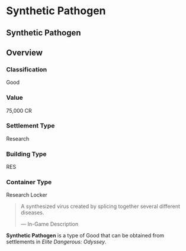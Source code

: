 # Synthetic Pathogen
## Synthetic Pathogen

## Overview

### Classification

Good

### Value

75,000 CR

### Settlement Type

Research

### Building Type

RES

### Container Type

Research Locker

> 
> 
> A synthesized virus created by splicing together several different diseases.
> 
> 
> — In-Game Description
> 

**Synthetic Pathogen** is a type of Good that can be obtained from settlements in *Elite Dangerous: Odyssey*.